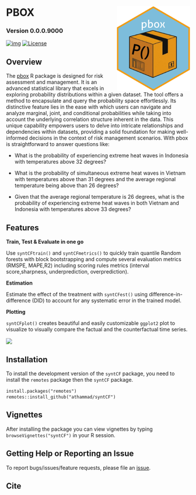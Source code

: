


# PBOX  <img src="pboxIcon.png" width="200"  align="right"/>

### Version 0.0.0.9000


<!-- badges: start -->
[![img](https://img.shields.io/badge/Lifecycle-Stable-97ca00)](https://github.com/bcgov/repomountie/blob/8b2ebdc9756819625a56f7a426c29f99b777ab1d/doc/state-badges.md)
[![License](https://img.shields.io/badge/License-GPL%303.0-blue.svg)](https://opensource.org/licenses/GPL-3.0)
<!--[![R build status](https://github.com/bcgov/bcmaps/workflows/R-CMD-check/badge.svg)](https://github.com/bcgov/bcmaps/actions)
[![CRAN\_Status\_Badge](https://www.r-pkg.org/badges/version/bcmaps)](https://cran.r-project.org/package=bcmaps) [![CRAN Downloads](https://cranlogs.r-pkg.org/badges/bcmaps?color=brightgreen)](https://CRAN.R-project.org/package=bcmaps) 
<!-- badges: end -->


## Overview

The [pbox](https://github.com/athammad/pbox) R package is designed for risk assessment and management. It is an advanced statistical library that excels in exploring probability distributions within a given dataset. The tool offers a method to encapsulate and query the probability space effortlessly. Its distinctive feature lies in the ease with which users can navigate and analyze marginal, joint, and conditional probabilities while taking into account the underlying correlation structure inherent in the data. This unique capability empowers users to delve into intricate relationships and dependencies within datasets, providing a solid foundation for making well-informed decisions in the context of risk management scenarios. With pbox is straightforward to answer questions like:


-   What is the probability of experiencing extreme heat waves in Indonesia with temperatures above 32 degrees?

-   What is the probability of simultaneous extreme heat waves in Vietnam with temperatures above than 31 degrees and the average regional temperature being above than 26 degrees?

-   Given that the average regional temperature is 26 degrees, what is the probability of experiencing extreme heat waves in both Vietnam and Indonesia with temperatures above 33 degrees?



## Features
**Train, Test & Evaluate in one go**

Use `syntCFtrain()` and `syntCFmetrics()` to quickly train quantile Random forests with block bootstrapping and compute several evaluation metrics (RMSPE, MAPE,R2) including scoring rules metrics (interval score,sharpness, underprediction, overprediction).

**Estimation**

Estimate the effect of the treatment with `syntCFest()` using difference-in-difference (DID) to account for any systematic error in the trained model.

**Plotting**

`syntCFplot()` creates beautiful and easily customizable `ggplot2` plot to visualize to visually compare the factual and the counterfactual time series.

<img src="finalPlot.png" width="600"  align="center"/>


## Installation

<!-- 
You can install `syntCF` from CRAN:
```{r, echo=TRUE, eval=FALSE}
install.packages("syntCF")
```
 -->
 
To install the development version of the `syntCF` package, you need to install the `remotes` package then the `syntCF` package.

```{r, echo=TRUE, eval=FALSE}
install.packages("remotes")
remotes::install_github("athammad/syntCF")
```

## Vignettes

After installing the package you can view vignettes by typing `browseVignettes("syntCF")` in your R session. 
<!--  Or you can check this [document](https://github.com/athammad/syntCF/doc/syntCF_vignette.html) where you will find an example with simulated data and method references.
 -->

## Getting Help or Reporting an Issue

To report bugs/issues/feature requests, please file an [issue](https://github.com/athammad/syntCF/issues/).


## Cite
